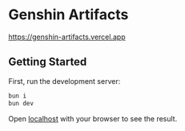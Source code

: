 # Genshin Artifacts

https://genshin-artifacts.vercel.app

## Getting Started

First, run the development server:

```bash
bun i
bun dev
```

Open [localhost](http://localhost:3000) with your browser to see the result.
